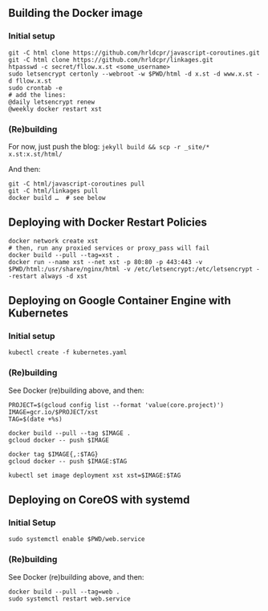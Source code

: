 
## Building the Docker image

### Initial setup

    git -C html clone https://github.com/hrldcpr/javascript-coroutines.git
    git -C html clone https://github.com/hrldcpr/linkages.git
    htpasswd -c secret/fllow.x.st <some_username>
    sudo letsencrypt certonly --webroot -w $PWD/html -d x.st -d www.x.st -d fllow.x.st
    sudo crontab -e
    # add the lines:
    @daily letsencrypt renew
    @weekly docker restart xst

### (Re)building

For now, just push the blog: `jekyll build && scp -r _site/* x.st:x.st/html/`

And then:

    git -C html/javascript-coroutines pull
    git -C html/linkages pull
    docker build …  # see below


## Deploying with Docker Restart Policies

    docker network create xst
    # then, run any proxied services or proxy_pass will fail
    docker build --pull --tag=xst .
    docker run --name xst --net xst -p 80:80 -p 443:443 -v $PWD/html:/usr/share/nginx/html -v /etc/letsencrypt:/etc/letsencrypt --restart always -d xst


## Deploying on Google Container Engine with Kubernetes

### Initial setup

    kubectl create -f kubernetes.yaml

### (Re)building

See Docker (re)building above, and then:

    PROJECT=$(gcloud config list --format 'value(core.project)')
    IMAGE=gcr.io/$PROJECT/xst
    TAG=$(date +%s)

    docker build --pull --tag $IMAGE .
    gcloud docker -- push $IMAGE

    docker tag $IMAGE{,:$TAG}
    gcloud docker -- push $IMAGE:$TAG

    kubectl set image deployment xst xst=$IMAGE:$TAG


## Deploying on CoreOS with systemd

### Initial Setup

    sudo systemctl enable $PWD/web.service

### (Re)building

See Docker (re)building above, and then:

    docker build --pull --tag=web .
    sudo systemctl restart web.service
